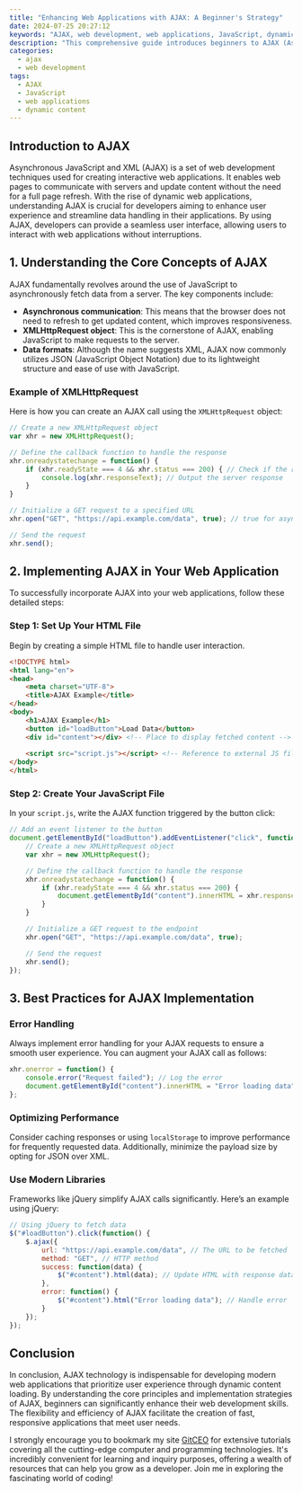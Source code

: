 ```yaml
---
title: "Enhancing Web Applications with AJAX: A Beginner's Strategy"
date: 2024-07-25 20:27:12
keywords: "AJAX, web development, web applications, JavaScript, dynamic content loading, user experience"
description: "This comprehensive guide introduces beginners to AJAX (Asynchronous JavaScript and XML), a vital web technology that enhances user experience by enabling asynchronous data retrieval and dynamic web content updates. We'll cover the fundamental concepts of AJAX, including its usage in modern web development, step-by-step implementation details, and best practices for optimizing web applications. By understanding AJAX, developers can create more interactive and user-friendly interfaces, significantly improving the overall web experience. Explore various use cases, examples of AJAX code in real-world scenarios, and the advantages it brings to web applications. This guide serves as an essential resource for anyone looking to build responsive web applications using AJAX technology."
categories:
  - ajax
  - web development
tags:
  - AJAX
  - JavaScript
  - web applications
  - dynamic content
---
```


## Introduction to AJAX

Asynchronous JavaScript and XML (AJAX) is a set of web development techniques used for creating interactive web applications. It enables web pages to communicate with servers and update content without the need for a full page refresh. With the rise of dynamic web applications, understanding AJAX is crucial for developers aiming to enhance user experience and streamline data handling in their applications. By using AJAX, developers can provide a seamless user interface, allowing users to interact with web applications without interruptions.

<!-- more -->

## 1. Understanding the Core Concepts of AJAX

AJAX fundamentally revolves around the use of JavaScript to asynchronously fetch data from a server. The key components include:

- **Asynchronous communication**: This means that the browser does not need to refresh to get updated content, which improves responsiveness.
- **XMLHttpRequest object**: This is the cornerstone of AJAX, enabling JavaScript to make requests to the server.
- **Data formats**: Although the name suggests XML, AJAX now commonly utilizes JSON (JavaScript Object Notation) due to its lightweight structure and ease of use with JavaScript.

### Example of XMLHttpRequest

Here is how you can create an AJAX call using the `XMLHttpRequest` object:

```javascript
// Create a new XMLHttpRequest object
var xhr = new XMLHttpRequest(); 

// Define the callback function to handle the response
xhr.onreadystatechange = function() {
    if (xhr.readyState === 4 && xhr.status === 200) { // Check if the request is complete and successful
        console.log(xhr.responseText); // Output the server response
    }
}

// Initialize a GET request to a specified URL
xhr.open("GET", "https://api.example.com/data", true); // true for asynchronous

// Send the request
xhr.send(); 
```

## 2. Implementing AJAX in Your Web Application

To successfully incorporate AJAX into your web applications, follow these detailed steps:

### Step 1: Set Up Your HTML File

Begin by creating a simple HTML file to handle user interaction.

```html
<!DOCTYPE html>
<html lang="en">
<head>
    <meta charset="UTF-8">
    <title>AJAX Example</title>
</head>
<body>
    <h1>AJAX Example</h1>
    <button id="loadButton">Load Data</button>
    <div id="content"></div> <!-- Place to display fetched content -->
    
    <script src="script.js"></script> <!-- Reference to external JS file -->
</body>
</html>
```

### Step 2: Create Your JavaScript File

In your `script.js`, write the AJAX function triggered by the button click:

```javascript
// Add an event listener to the button
document.getElementById("loadButton").addEventListener("click", function() {
    // Create a new XMLHttpRequest object
    var xhr = new XMLHttpRequest(); 

    // Define the callback function to handle the response
    xhr.onreadystatechange = function() {
        if (xhr.readyState === 4 && xhr.status === 200) { 
            document.getElementById("content").innerHTML = xhr.responseText; // Update HTML with response
        }
    }

    // Initialize a GET request to the endpoint
    xhr.open("GET", "https://api.example.com/data", true); 

    // Send the request
    xhr.send(); 
});
```

## 3. Best Practices for AJAX Implementation

### Error Handling

Always implement error handling for your AJAX requests to ensure a smooth user experience. You can augment your AJAX call as follows:

```javascript
xhr.onerror = function() {
    console.error("Request failed"); // Log the error
    document.getElementById("content").innerHTML = "Error loading data"; // Update UI with error
};
```

### Optimizing Performance

Consider caching responses or using `localStorage` to improve performance for frequently requested data. Additionally, minimize the payload size by opting for JSON over XML.

### Use Modern Libraries

Frameworks like jQuery simplify AJAX calls significantly. Here’s an example using jQuery:

```javascript
// Using jQuery to fetch data
$("#loadButton").click(function() {
    $.ajax({
        url: "https://api.example.com/data", // The URL to be fetched
        method: "GET", // HTTP method
        success: function(data) {
            $("#content").html(data); // Update HTML with response data
        },
        error: function() {
            $("#content").html("Error loading data"); // Handle error
        }
    });
});
```

## Conclusion

In conclusion, AJAX technology is indispensable for developing modern web applications that prioritize user experience through dynamic content loading. By understanding the core principles and implementation strategies of AJAX, beginners can significantly enhance their web development skills. The flexibility and efficiency of AJAX facilitate the creation of fast, responsive applications that meet user needs.

I strongly encourage you to bookmark my site [GitCEO](https://gitceo.com) for extensive tutorials covering all the cutting-edge computer and programming technologies. It's incredibly convenient for learning and inquiry purposes, offering a wealth of resources that can help you grow as a developer. Join me in exploring the fascinating world of coding!